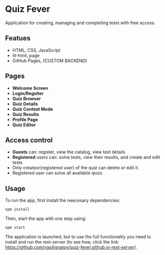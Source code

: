 # Quiz Fever

Application for creating, managing and completing tests with free access.

## Featues
* HTML, CSS, JavaScript
* lit-html, page
* GitHub Pages, (CUSTOM BACKEND)

## Pages 
* **Welcome Screen** 
* **Login/Regsiter** 
* **Quiz Browser** 
* **Quiz Details** 
* **Quiz Contest Mode** 
* **Quiz Results**
* **Profile Page** 
* **Quiz Editor**


## Access control
* **Guests** can: register, view the catalog, view test details
* **Registered** users can: solve tests, view their results, and create and edit tests
* Only createor(registered user) of the quiz can delete or edit it.
* Registered user can solve all available qiozs


## Usage

To run the app, first install the neecesary dependencies:

`npm install` 

Then, start the app with one step using:

`npm start`

The application is launched, but to use the full functionality you need to install and run the rest-server (to see how, click the link: https://github.com/vasilignatov/quiz-fever.github.io-rest-server).